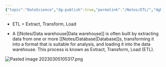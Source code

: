 ```yaml
---
{"topic":"DataScience","dg-publish":true,"permalink":"/Notes/ETL/","dgPassFrontmatter":true,"noteIcon":""}
---
```


- ETL = Extract, Transform, Load 

- A [[Notes/Data warehouse\|Data warehouse]] is often built by extracting data from one or more [[Notes/Database\|Database]]s, transforming it into a format that is suitable for analysis, and loading it into the data warehouse. This process is known as Extract, Transform, Load (ETL). 


![Pasted image 20230305105317.png](/img/user/assets/images/Pasted%20image%2020230305105317.png)